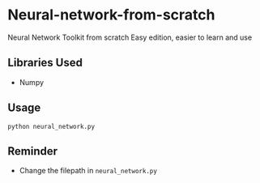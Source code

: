 # Neural-network-from-scratch
Neural Network Toolkit from scratch
Easy edition, easier to learn and use

## Libraries Used
- Numpy

## Usage
```
python neural_network.py
```

## Reminder
- Change the filepath in `neural_network.py`

